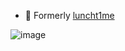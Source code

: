- 👋 Formerly [luncht1me](https://github.com/luncht1me)

![image](https://github.com/user-attachments/assets/21347dd0-2890-430c-bd8e-16c0267cdcd6)

<!---
go-colin/go-colin is a ✨ special ✨ repository because its `README.md` (this file) appears on your GitHub profile.
You can click the Preview link to take a look at your changes.
--->
